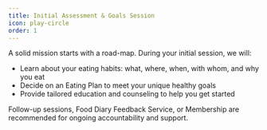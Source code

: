 ```yaml
---
title: Initial Assessment & Goals Session
icon: play-circle
order: 1
---
```


A solid mission starts with a road-map. During your initial session, we will:

* Learn about your eating habits: what, where, when, with whom, and why you eat
* Decide on an Eating Plan to meet your unique healthy goals
* Provide tailored education and counseling to help you get started

Follow-up sessions, Food Diary Feedback Service, or Membership are recommended for ongoing accountability and support.
